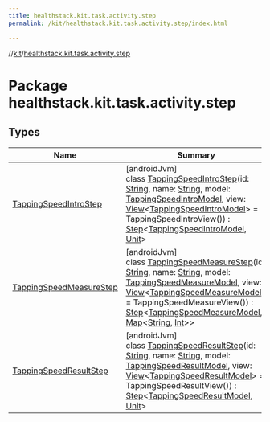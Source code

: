 ```yaml
---
title: healthstack.kit.task.activity.step
permalink: /kit/healthstack.kit.task.activity.step/index.html

---
```

//[kit](../../index.html)/[healthstack.kit.task.activity.step](index.html)



# Package healthstack.kit.task.activity.step



## Types


| Name | Summary |
|---|---|
| [TappingSpeedIntroStep](-tapping-speed-intro-step/index.html) | [androidJvm]<br>class [TappingSpeedIntroStep](-tapping-speed-intro-step/index.html)(id: [String](https://kotlinlang.org/api/latest/jvm/stdlib/kotlin/-string/index.html), name: [String](https://kotlinlang.org/api/latest/jvm/stdlib/kotlin/-string/index.html), model: [TappingSpeedIntroModel](../healthstack.kit.task.activity.model/-tapping-speed-intro-model/index.html), view: [View](../healthstack.kit.task.base/-view/index.html)&lt;[TappingSpeedIntroModel](../healthstack.kit.task.activity.model/-tapping-speed-intro-model/index.html)&gt; = TappingSpeedIntroView()) : [Step](../healthstack.kit.task.base/-step/index.html)&lt;[TappingSpeedIntroModel](../healthstack.kit.task.activity.model/-tapping-speed-intro-model/index.html), [Unit](https://kotlinlang.org/api/latest/jvm/stdlib/kotlin/-unit/index.html)&gt; |
| [TappingSpeedMeasureStep](-tapping-speed-measure-step/index.html) | [androidJvm]<br>class [TappingSpeedMeasureStep](-tapping-speed-measure-step/index.html)(id: [String](https://kotlinlang.org/api/latest/jvm/stdlib/kotlin/-string/index.html), name: [String](https://kotlinlang.org/api/latest/jvm/stdlib/kotlin/-string/index.html), model: [TappingSpeedMeasureModel](../healthstack.kit.task.activity.model/-tapping-speed-measure-model/index.html), view: [View](../healthstack.kit.task.base/-view/index.html)&lt;[TappingSpeedMeasureModel](../healthstack.kit.task.activity.model/-tapping-speed-measure-model/index.html)&gt; = TappingSpeedMeasureView()) : [Step](../healthstack.kit.task.base/-step/index.html)&lt;[TappingSpeedMeasureModel](../healthstack.kit.task.activity.model/-tapping-speed-measure-model/index.html), [Map](https://kotlinlang.org/api/latest/jvm/stdlib/kotlin.collections/-map/index.html)&lt;[String](https://kotlinlang.org/api/latest/jvm/stdlib/kotlin/-string/index.html), [Int](https://kotlinlang.org/api/latest/jvm/stdlib/kotlin/-int/index.html)&gt;&gt; |
| [TappingSpeedResultStep](-tapping-speed-result-step/index.html) | [androidJvm]<br>class [TappingSpeedResultStep](-tapping-speed-result-step/index.html)(id: [String](https://kotlinlang.org/api/latest/jvm/stdlib/kotlin/-string/index.html), name: [String](https://kotlinlang.org/api/latest/jvm/stdlib/kotlin/-string/index.html), model: [TappingSpeedResultModel](../healthstack.kit.task.activity.model/-tapping-speed-result-model/index.html), view: [View](../healthstack.kit.task.base/-view/index.html)&lt;[TappingSpeedResultModel](../healthstack.kit.task.activity.model/-tapping-speed-result-model/index.html)&gt; = TappingSpeedResultView()) : [Step](../healthstack.kit.task.base/-step/index.html)&lt;[TappingSpeedResultModel](../healthstack.kit.task.activity.model/-tapping-speed-result-model/index.html), [Unit](https://kotlinlang.org/api/latest/jvm/stdlib/kotlin/-unit/index.html)&gt; |

